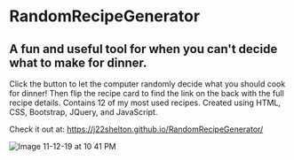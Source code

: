 # RandomRecipeGenerator

## A fun and useful tool for when you can't decide what to make for dinner.
Click the button to let the computer randomly decide what you should cook for dinner! Then flip the recipe card to find the link on the back with the full recipe details. Contains 12 of my most used recipes. Created using HTML, CSS, Bootstrap, JQuery, and JavaScript.

  Check it out at: https://j22shelton.github.io/RandomRecipeGenerator/
  
  ![Image 11-12-19 at 10 41 PM](https://user-images.githubusercontent.com/47063288/68731352-bb623000-059d-11ea-8750-75a8b66781aa.jpg)
